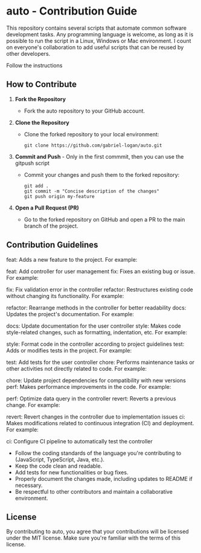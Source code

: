 # auto - Contribution Guide

This repository contains several scripts that automate common software development tasks.
Any programming language is welcome, as long as it is possible to run the script in a Linux, Windows or Mac environment.
I count on everyone's collaboration to add useful scripts that can be reused by other developers.

Follow the instructions

## How to Contribute

1. **Fork the Repository**
   - Fork the auto repository to your GitHub account.

2. **Clone the Repository**
   - Clone the forked repository to your local environment:
     ```
     git clone https://github.com/gabriel-logan/auto.git
     ```
     
4. **Commit and Push** - Only in the first commmit, then you can use the gitpush script
   - Commit your changes and push them to the forked repository:
     ```
     git add .
     git commit -m "Concise description of the changes"
     git push origin my-feature
     ```

5. **Open a Pull Request (PR)**
   - Go to the forked repository on GitHub and open a PR to the main branch of the project.

## Contribution Guidelines

feat: Adds a new feature to the project. For example:

feat: Add controller for user management
fix: Fixes an existing bug or issue. For example:

fix: Fix validation error in the controller
refactor: Restructures existing code without changing its functionality. For example:

refactor: Rearrange methods in the controller for better readability
docs: Updates the project's documentation. For example:

docs: Update documentation for the user controller
style: Makes code style-related changes, such as formatting, indentation, etc. For example:

style: Format code in the controller according to project guidelines
test: Adds or modifies tests in the project. For example:

test: Add tests for the user controller
chore: Performs maintenance tasks or other activities not directly related to code. For example:

chore: Update project dependencies for compatibility with new versions
perf: Makes performance improvements in the code. For example:

perf: Optimize data query in the controller
revert: Reverts a previous change. For example:

revert: Revert changes in the controller due to implementation issues
ci: Makes modifications related to continuous integration (CI) and deployment. For example:

ci: Configure CI pipeline to automatically test the controller

- Follow the coding standards of the language you're contributing to (JavaScript, TypeScript, Java, etc.).
- Keep the code clean and readable.
- Add tests for new functionalities or bug fixes.
- Properly document the changes made, including updates to README if necessary.
- Be respectful to other contributors and maintain a collaborative environment.

## License

By contributing to auto, you agree that your contributions will be licensed under the MIT license. Make sure you're familiar with the terms of this license.
